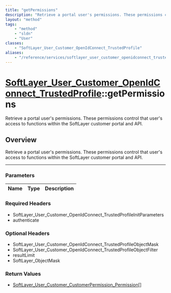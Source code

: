 ```yaml
---
title: "getPermissions"
description: "Retrieve a portal user's permissions. These permissions control that user's access to functions within the SoftLayer cus... "
layout: "method"
tags:
    - "method"
    - "sldn"
    - "User"
classes:
    - "SoftLayer_User_Customer_OpenIdConnect_TrustedProfile"
aliases:
    - "/reference/services/softlayer_user_customer_openidconnect_trustedprofile/getPermissions"
---
```

# [SoftLayer_User_Customer_OpenIdConnect_TrustedProfile](/reference/services/SoftLayer_User_Customer_OpenIdConnect_TrustedProfile)::getPermissions

Retrieve a portal user's permissions. These permissions control that user's access to functions within the SoftLayer customer portal and API.


## Overview 
Retrieve a portal user's permissions. These permissions control that user's access to functions within the SoftLayer customer portal and API.

-----

### Parameters 
|Name | Type | Description |
| --- | --- | --- |


### Required Headers
* SoftLayer_User_Customer_OpenIdConnect_TrustedProfileInitParameters
* authenticate


### Optional Headers
* SoftLayer_User_Customer_OpenIdConnect_TrustedProfileObjectMask
* SoftLayer_User_Customer_OpenIdConnect_TrustedProfileObjectFilter
* resultLimit
* SoftLayer_ObjectMask

### Return Values
* <a href='/reference/datatypes/SoftLayer_User_Customer_CustomerPermission_Permission'>SoftLayer_User_Customer_CustomerPermission_Permission[] </a>




